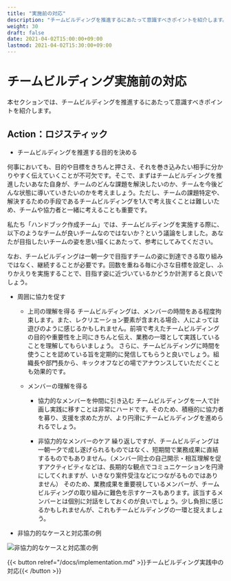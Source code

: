 ```yaml
---
title: "実施前の対応"
description: "チームビルディングを推進するにあたって意識すべきポイントを紹介します。"
weight: 30
draft: false
date: 2021-04-02T15:00:00+09:00
lastmod: 2021-04-02T15:30:00+09:00
---
```


# チームビルディング実施前の対応　
本セクションでは、チームビルディングを推進するにあたって意識すべきポイントを紹介します。

## Action：ロジスティック
 
- チームビルディングを推進する目的を決める

何事においても、目的や目標をきちんと押さえ、それを巻き込みたい相手に分かりやすく伝えていくことが不可欠です。そこで、まずはチームビルディングを推進したいあなた自身が、チームのどんな課題を解決したいのか、チームを今後どんな状態に導いていきたいのかを考えましょう。ただし、チームの課題特定や、解決するための手段であるチームビルディングを1人で考え抜くことは難しいため、チームや協力者と一緒に考えることも重要です。

私たち「ハンドブック作成チーム」では、チームビルディングを実施する際に、以下のようなチームが良いチームなのではないか？という議論をしました。あなたが目指したいチームの姿を思い描くにあたって、参考にしてみてください。



なお、チームビルディングは一朝一夕で目指すチームの姿に到達できる取り組みではなく、継続することが必要です。回数を重ねる毎に小さな目標を設定し、ふりかえりを実施することで、目指す姿に近づいているかどうか計測すると良いでしょう。




- 周囲に協力を促す	
    - 上司の理解を得る
    チームビルディングは、メンバーの時間をある程度拘束します。また、レクリエーション要素が含まれる場合、人によっては遊びのように感じるかもしれません。前項で考えたチームビルディングの目的や重要性を上司にきちんと伝え、業務の一環として実践していることを理解してもらいましょう。
さらに、チームビルディングに時間を使うことを認めている旨を定期的に発信してもらうと良いでしょう。組織長や部門長から、キックオフなどの場でアナウンスしていただくことも効果的です。
    
    - メンバーの理解を得る 
        - 協力的なメンバーを仲間に引き込む
        チームビルディングを一人で計画し実践に移すことは非常にハードです。そのため、積極的に協力者を募り、支援を求めた方が、より円滑にチームビルディングを進められるでしょう。
        
        - 非協力的なメンバーのケア
        繰り返しですが、チームビルディングは一朝一夕で成し遂げられるものではなく、短期間で業務成果に直結するものでもありません。（メンバー同士の自己開示・相互理解を促すアクティビティなどは、長期的な観点でコミュニケーションを円滑にしてくれますが、いきなり案件受注などにつながるものではありません）
        そのため、業務成果を重要視しているメンバーが、チームビルディングの取り組みに難色を示すケースもあります。該当するメンバーとは個別に対話をしておくのが良いでしょう。少し負担に感じるかもしれませんが、これもチームビルディングの一環と捉えましょう。

- 非協力的なケースと対応策の例

![非協力的なケースと対応策の例](/teambuilding-handbook/counter-measures.jpg)


{{< button relref="/docs/implementation.md" >}}チームビルディング実践中の対応{{< /button >}}

